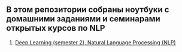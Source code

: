 ## В этом репозитории собраны ноутбуки с домашними заданиями и семинарами открытых курсов по NLP
1. [Deep Learning (semester 2), Natural Language Processing (NLP)](https://github.com/sergeevgithub/NLP/tree/main/DLS)

